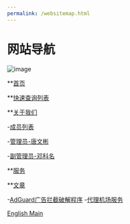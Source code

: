 ```yaml
---
permalink: /websitemap.html
---
```


# 网站导航

![image](https://user-images.githubusercontent.com/102907913/173813879-656c5d94-b9f1-485f-8804-5240d8db3365.png)

**[首页](https://corestudi0.github.io)

**[快速查询列表](/list)

**[关于我们](/About-List)

-[成员列表](/about/members)

-[管理员-唐文彬](/about/Administrator-TangWenbin)

-[副管理员-邓科名](/about/DeputyAdministrator-DengKeming)

**[服务](/service)

**[文章](/article)

-[AdGuard广告拦截破解程序](/article/adguardhack)
-[代理机场服务](/article/PROXYairportservice)

[English Main](/en)

